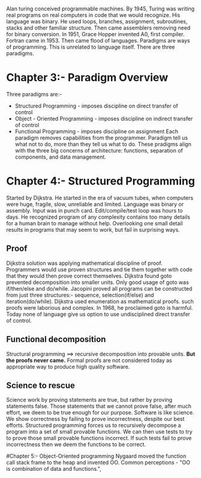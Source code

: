 Alan turing conceived programmable machines. By 1945, Turing was writing real programs on real computers in code that we would recognize. His language was binary. He used loops, branches, assignment, subroutines, stacks and other familiar structure. Then came assemblers removing need for binary conversion. In 1951, Grace Hopper invented A0, first compiler. Fortran came in 1953. Then came flood of languages.
Paradigms are ways of programming. This is unrelated to language itself. There are three paradigms.

# Chapter 3:- Paradigm Overview
Three paradigms are:-
* Structured Programming - imposes discipline on direct transfer of control
* Object - Oriented Programming - imposes discipline on indirect transfer of control
* Functional Programming - imposes discipline on assignment
Each paradigm removes capabilities from the programmer. Paradigm tell us what not to do, more than they tell us what to do. These pradigms align with the three big concerns of architecture: functions, separation of components, and data management.

# Chapter 4:- Structured Programming
Started by Dijkstra. He started in the era of vacuum tubes, when computers were huge, fragile, slow, unreliable and limited. Language was binary or assembly. Input was in punch card. Edit/compile/test loop was hours to days. He recognized program of any complexity contains too many details for a human brain to manage without help. Overlooking one small detail results in programs that may seem to work, but fail in surprising ways.
## Proof
Dijkstra solution was applying mathematical discipline of proof. Programmers would use proven structures and tie them together with code that they would then prove correct themselves. Dijkstra found goto prevented decomposition into smaller units. Only good usage of goto was if/then/else and do/while. Jacopini proved all programs can be constructed from just three structures:- sequence, selection(if/else) and iteration(do/while). Dijkstra used enumeration as mathematical proofs. such proofs were laborious and complex. In 1968, he proclaimed goto is harmful. Today none of language give us option to use undisciplined direct transfer of control.
## Functional decomposition
Structural programming ==> recursive decomposition into provable units. **But the proofs never came.** Formal proofs are not considered today as appropriate way to produce high quality software.
## Science to rescue
Science work by proving statements are true, but rather by proving statements false. Those statements that we cannot prove false, after much effort, we deem to be true enough for our purpose. Software is like science. We show correctness by failing to prove incorrectness, despite our best efforts. Structured programming forces us to recursively decompose a program into a set of small provable functions. We can then use tests to try to prove those small provable functions incorrect. If such tests fail to prove incorrectness then we deem the functions to be correct.

#Chapter 5:- Object-Oriented programming
Nygaard moved the function call stack frame to the heap and invented OO.  Common perceptions - "OO is combination of data and functions.", 
